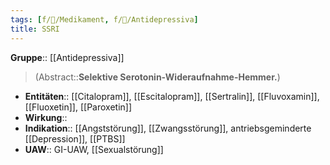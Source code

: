 ```yaml
---
tags: [f/💊/Medikament, f/💭/Antidepressiva]
title: SSRI
---
```

**Gruppe**:: [[Antidepressiva]]
> (Abstract::**Selektive Serotonin-Wideraufnahme-Hemmer.**) 
- **Entitäten**:: [[Citalopram]], [[Escitalopram]], [[Sertralin]], [[Fluvoxamin]], [[Fluoxetin]], [[Paroxetin]]
- **Wirkung**:: 
- **Indikation**:: [[Angststörung]], [[Zwangsstörung]], antriebsgeminderte [[Depression]], [[PTBS]]
- **UAW**:: GI-UAW, [[Sexualstörung]]